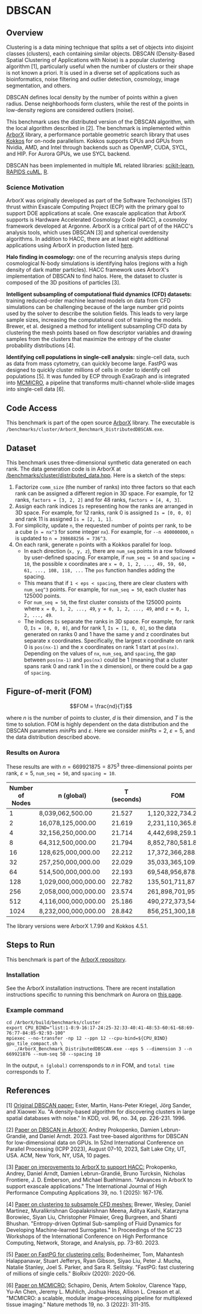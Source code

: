# DBSCAN

## Overview
Clustering is a data mining technique that splits a set of objects into disjoint
classes (clusters), each containing similar objects. DBSCAN (Density-Based
Spatial Clustering of Applications with Noise) is a popular clustering algorithm
[1], particularly useful when the number of clusters or their shape is not known a
priori. It is used in a diverse set of applications such as bioinformatics,
noise filtering and outlier detection, cosmology, image segmentation, and
others.

DBSCAN defines local density by the number of points within a given radius.
Dense neighborhoods form clusters, while the rest of the points in low-density
regions are considered outliers (noise).

This benchmark uses the distributed version of the DBSCAN algorithm, with the
local algorithm described in [2]. The benchmark is implemented within
[ArborX](https://github.com/arborx/ArborX) library, a performance portable
geometric search library that uses [Kokkos](https://kokkos.org) for on-node
parallelism. Kokkos supports CPUs and GPUs from Nvidia, AMD, and Intel through
backends such as OpenMP, CUDA, SYCL, and HIP. For Aurora GPUs, we use SYCL backend.

DBSCAN has been implemented in multiple ML related libraries: [scikit-learn](https://scikit-learn.org/stable/modules/generated/sklearn.cluster.DBSCAN.html),
[RAPIDS cuML](https://docs.rapids.ai/api/cuml/stable/api/#dbscan), [R](https://cran.r-project.org/web/packages/dbscan/index.html).

### Science Motivation
ArborX was originally developed as part of the Software Techonolgies (ST) thrust
within Exascale Computing Project (ECP) with the primary goal to support DOE
applications at scale. One exascale application that ArborX supports is Hardware
Accelerated Cosmology Code (HACC), a cosmoloy framework developed at Argonne.
ArborX is a critical part of of the HACC's analysis tools, which uses DBSCAN [3]
and spherical overdensity algorithms.
In addition to HACC, there are at least eight additional applications using ArborX in
production listed [here](https://github.com/arborx/ArborX/wiki/AppsUsingArborx).

**Halo finding in cosmology:** one of the recurring analysis steps during
cosmological N-body simulations is identifying halos (regions with a high
density of dark matter particles). HACC framework uses ArborX's implementation
of DBSCAN to find halos. Here, the dataset to cluster is composed of the 3D
positions of particles [3].

**Intelligent subsampling of computational fluid dynamics (CFD) datasets:** training
reduced-order machine learned models on data from CFD simulations can be
challenging because of the large number grid points used by the solver to
describe the solution fields. This leads to very large sample sizes, increasing
the computational cost of training the models. Brewer, et al. designed a method
for intelligent subsampling CFD data by clustering the mesh points based on flow
descriptor variables and drawing samples from the clusters that maximize the
entropy of the cluster probability distributions [4].

**Identifying cell populations in single-cell analysis:** single-cell data, such as
data from mass cytometry, can quickly become large. FastPG was designed to
quickly cluster millions of cells in order to identify cell populations [5]. It
was funded by ECP through ExaGraph and is integrated into
[MCMICRO](https://mcmicro.org/), a pipeline that transforms multi-channel
whole-slide images into single-cell data [6].


## Code Access
This benchmark is part of the open source
[ArborX](https://github.com/arborx/ArborX) library. The executable is `/benchmarks/cluster/ArborX_Benchmark_DistributedDBSCAN.exe`.

## Dataset
This benchmark uses three-dimensional synthetic data generated on each rank. The data generation code is in ArborX at [/benchmarks/cluster/distributed_data.hpp](https://github.com/arborx/ArborX/blob/master/benchmarks/cluster/distributed_data.hpp). Here is a sketch of the steps:
1. Factorize `comm_size` (the number of ranks) into three factors so that each rank can be assigned a different region in 3D space. For example, for 12 ranks, `factors = [3, 2, 2]` and for 48 ranks, `factors = [4, 4, 3]`.
2. Assign each rank indices `Is` representing how the ranks are arranged in 3D space. For example, for 12 ranks, rank 0 is assigned `Is = [0, 0, 0]` and rank 11 is assigned `Is = [2, 1, 1]`.
3. For simplicity, update `n`, the requested number of points per rank, to be a cube (`n = nx^3` for some integer `nx`). For example, for `--n 400000000`, `n` is updated to `n = 398688256 = 736^3`.
4. On each rank, generate `n` points with a Kokkos parallel for loop.
   - In each direction (`x, y, z`), there are `num_seq` points in a row followed by user-defined spacing. For example, if `num_seq = 50` and `spacing = 10`, the possible x coordinates are `x = 0, 1, 2, ..., 49, 59, 60, 61, ..., 108, 118, ...` The `pos` function handles adding the spacing. 
   - This means that if `1 < eps < spacing`, there are clear clusters with `num_seq^3` points. For example, for `num_seq = 50`, each cluster has 125000 points.
   - For `num_seq = 50`, the first cluster consists of the 125000 points where `x = 0, 1, 2, ..., 49`, `y = 0, 1, 2, ..., 49`, and `z = 0, 1, 2, ..., 49`.
   - The indices `Is` separate the ranks in 3D space. For example, for rank 0, `Is = [0, 0, 0]`, and for rank 1, `Is = [1, 0, 0]`, so the data generated on ranks 0 and 1 have the same y and z coordinates but separate x coordinates. Specifically, the largest x coordinate on rank 0 is `pos(nx-1)` and the x coordinates on rank 1 start at `pos(nx)`. Depending on the values of `nx`, `num_seq`, and `spacing`, the gap between `pos(nx-1)` and `pos(nx)` could be 1 (meaning that a cluster spans rank 0 and rank 1 in the x dimension), or there could be a gap of `spacing`.
     
## Figure-of-merit (FOM)
 ```math
 FOM = \frac{nd}{T}
```
where $n$ is the number of points to cluster, $d$ is their dimension, and $T$
is the time to solution. FOM is highly dependent on the data distribution and
the DBSCAN parameters $minPts$ and $\varepsilon$. Here we consider $minPts = 2$,  $\varepsilon = 5$, and the data distribution described above.

### Results on Aurora
These results are with $n = 669921875 = 875^3$ three-dimensional points per rank, $\varepsilon = 5$, `num_seq = 50`, and `spacing = 10`. 

| Number of Nodes | n (global) | T (seconds)| FOM |
| ----------- | ----------- | - | - |
| 1 | 8,039,062,500.00 | 21.527 |    1,120,322,734.24 
| 2 |16,078,125,000.00 | 21.619 |    2,231,110,365.88 
| 4 |32,156,250,000.00 | 21.714 |    4,442,698,259.19 
| 8 |64,312,500,000.00 | 21.794 |    8,852,780,581.81 
| 16 | 128,625,000,000.00 | 22.212 | 17,372,366,288.49 
| 32 | 257,250,000,000.00 | 22.029 | 35,033,365,109.63 
| 64 | 514,500,000,000.00 | 22.193 | 69,548,956,878.30 
| 128 | 1,029,000,000,000.00 | 22.782 | 135,501,711,877.80 
| 256 | 2,058,000,000,000.00 | 23.574 |    261,898,701,959.79 
| 512 | 4,116,000,000,000.00 | 25.186 |    490,272,373,540.86 
| 1024 | 8,232,000,000,000.00 | 28.842 |    856,251,300,187.23 

The library versions were ArborX 1.7.99 and Kokkos 4.5.1.

## Steps to Run
This benchmark is part of the [ArborX repository](https://github.com/arborx/ArborX).

### Installation
See the ArborX installation instructions. There are recent installation
instructions specific to running this benchmark on Aurora on [this
page](install.md).

### Example command
```shell
cd /ArborX/build/benchmarks/cluster
export CPU_BIND="list:1-8:9-16:17-24:25-32:33-40:41-48:53-60:61-68:69-76:77-84:85-92:93-100"
mpiexec --no-transfer -np 12 --ppn 12 --cpu-bind=${CPU_BIND} gpu_tile_compact.sh \
   ./ArborX_Benchmark_DistributedDBSCAN.exe --eps 5 --dimension 3 --n 669921876 --num-seq 50 --spacing 10
```
In the output, `n (global)` corrensponds to $n$ in FOM, and `total time`
corresponds to $T$.

## References
[1] [Original DBSCAN paper:](https://cdn.aaai.org/KDD/1996/KDD96-037.pdf)
Ester, Martin, Hans-Peter Kriegel, Jörg Sander, and Xiaowei Xu. "A density-based algorithm for discovering clusters in large spatial databases with noise." In KDD, vol. 96, no. 34, pp. 226-231. 1996.

[2] [Paper on DBSCAN in ArborX:](https://dl.acm.org/doi/10.1145/3605573.3605594)
Andrey Prokopenko, Damien Lebrun-Grandié, and Daniel Arndt. 2023. Fast tree-based algorithms for DBSCAN for low-dimensional data on GPUs. In 52nd International Conference on Parallel Processing (ICPP 2023), August 07–10, 2023, Salt Lake City, UT, USA. ACM, New York, NY, USA, 10 pages.

[3] [Paper on improvements to ArborX to support HACC:](https://journals.sagepub.com/doi/abs/10.1177/10943420241298296)
Prokopenko, Andrey, Daniel Arndt, Damien Lebrun-Grandié, Bruno Turcksin, Nicholas Frontiere, J. D. Emberson, and Michael Buehlmann. "Advances in ArborX to support exascale applications." The International Journal of High Performance Computing Applications 39, no. 1 (2025): 167-176.

[4] [Paper on clustering to subsample CFD meshes:](https://dl.acm.org/doi/pdf/10.1145/3624062.3626084)
Brewer, Wesley, Daniel Martinez, Muralikrishnan Gopalakrishnan Meena, Aditya Kashi, Katarzyna Borowiec, Siyan Liu, Christopher Pilmaier, Greg Burgreen, and Shanti Bhushan. "Entropy-driven Optimal Sub-sampling of Fluid Dynamics for Developing Machine-learned Surrogates." In Proceedings of the SC'23 Workshops of the International Conference on High Performance Computing, Network, Storage, and Analysis, pp. 73-80. 2023.

[5] [Paper on FastPG for clustering cells:](https://www.biorxiv.org/content/10.1101/2020.06.19.159749v2.full.pdf)
Bodenheimer, Tom, Mahantesh Halappanavar, Stuart Jefferys, Ryan Gibson, Siyao Liu, Peter J. Mucha, Natalie Stanley, Joel S. Parker, and Sara R. Selitsky. "FastPG: fast clustering of millions of single cells." BioRxiv (2020): 2020-06.

[6] [Paper on MCMICRO:](https://www.nature.com/articles/s41592-021-01308-y.pdf)
Schapiro, Denis, Artem Sokolov, Clarence Yapp, Yu-An Chen, Jeremy L. Muhlich, Joshua Hess, Allison L. Creason et al. "MCMICRO: a scalable, modular image-processing pipeline for multiplexed tissue imaging." Nature methods 19, no. 3 (2022): 311-315.


